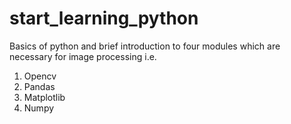 # start_learning_python
Basics of python and brief introduction to four modules which are necessary for image processing i.e.
1. Opencv
2. Pandas
3. Matplotlib
4. Numpy

